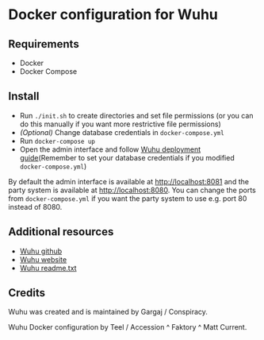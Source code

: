 # Docker configuration for Wuhu

## Requirements

- Docker
- Docker Compose

## Install

- Run `./init.sh` to create directories and set file permissions (or you can do this manually if you want more restrictive file permissions)
- *(Optional)* Change database credentials in `docker-compose.yml`
- Run `docker-compose up`
- Open the admin interface and follow [Wuhu deployment guide](./readme.txt)(Remember to set your database credentials if you modified `docker-compose.yml`)

By default the admin interface is available at [http://localhost:8081](http://localhost:8081) and the party system is available at  [http://localhost:8080](http://localhost:8080). You can change the ports from `docker-compose.yml` if you want the party system to use e.g. port 80 instead of 8080.


## Additional resources

- [Wuhu github](https://github.com/Gargaj/wuhu)
- [Wuhu website](http://wuhu.function.hu/)
- [Wuhu readme.txt](./readme.txt)

## Credits

Wuhu was created and is maintained by Gargaj / Conspiracy.

Wuhu Docker configuration by Teel / Accession ^ Faktory ^ Matt Current.